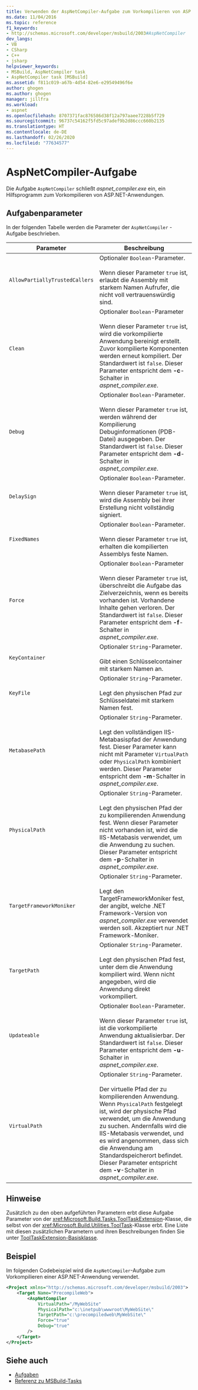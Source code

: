 ```yaml
---
title: Verwenden der AspNetCompiler-Aufgabe zum Vorkompilieren von ASP.NET-Anwendungen | Microsoft-Dokumentation
ms.date: 11/04/2016
ms.topic: reference
f1_keywords:
- http://schemas.microsoft.com/developer/msbuild/2003#AspNetCompiler
dev_langs:
- VB
- CSharp
- C++
- jsharp
helpviewer_keywords:
- MSBuild, AspNetCompiler task
- AspNetCompiler task [MSBuild]
ms.assetid: f811c019-a67b-4d54-82e6-e29549496f6e
author: ghogen
ms.author: ghogen
manager: jillfra
ms.workload:
- aspnet
ms.openlocfilehash: 8707371fac876586d38f12a797aaee7228b5f729
ms.sourcegitcommit: 96737c54162f5fd5c97adef9b2d86ccc660b2135
ms.translationtype: HT
ms.contentlocale: de-DE
ms.lasthandoff: 02/26/2020
ms.locfileid: "77634577"
---
```

# <a name="aspnetcompiler-task"></a>AspNetCompiler-Aufgabe

Die Aufgabe `AspNetCompiler` schließt *aspnet_compiler.exe* ein, ein Hilfsprogramm zum Vorkompilieren von ASP.NET-Anwendungen.

## <a name="task-parameters"></a>Aufgabenparameter

In der folgenden Tabelle werden die Parameter der `AspNetCompiler` -Aufgabe beschrieben.

|Parameter|Beschreibung|
|---------------|-----------------|
|`AllowPartiallyTrustedCallers`|Optionaler `Boolean`-Parameter.<br /><br /> Wenn dieser Parameter `true` ist, erlaubt die Assembly mit starkem Namen Aufrufer, die nicht voll vertrauenswürdig sind.|
|`Clean`|Optionaler `Boolean`-Parameter<br /><br /> Wenn dieser Parameter `true` ist, wird die vorkompilierte Anwendung bereinigt erstellt. Zuvor kompilierte Komponenten werden erneut kompiliert. Der Standardwert ist `false`. Dieser Parameter entspricht dem **-c**-Schalter in *aspnet_compiler.exe*.|
|`Debug`|Optionaler `Boolean`-Parameter.<br /><br /> Wenn dieser Parameter `true` ist, werden während der Kompilierung Debuginformationen (PDB-Datei) ausgegeben. Der Standardwert ist `false`. Dieser Parameter entspricht dem **-d**-Schalter in *aspnet_compiler.exe*.|
|`DelaySign`|Optionaler `Boolean`-Parameter.<br /><br /> Wenn dieser Parameter `true` ist, wird die Assembly bei ihrer Erstellung nicht vollständig signiert.|
|`FixedNames`|Optionaler `Boolean`-Parameter.<br /><br /> Wenn dieser Parameter `true` ist, erhalten die kompilierten Assemblys feste Namen.|
|`Force`|Optionaler `Boolean`-Parameter<br /><br /> Wenn dieser Parameter `true` ist, überschreibt die Aufgabe das Zielverzeichnis, wenn es bereits vorhanden ist. Vorhandene Inhalte gehen verloren. Der Standardwert ist `false`. Dieser Parameter entspricht dem **-f**-Schalter in *aspnet_compiler.exe*.|
|`KeyContainer`|Optionaler `String`-Parameter.<br /><br /> Gibt einen Schlüsselcontainer mit starkem Namen an.|
|`KeyFile`|Optionaler `String`-Parameter.<br /><br /> Legt den physischen Pfad zur Schlüsseldatei mit starkem Namen fest.|
|`MetabasePath`|Optionaler `String`-Parameter.<br /><br /> Legt den vollständigen IIS-Metabasispfad der Anwendung fest. Dieser Parameter kann nicht mit Parameter `VirtualPath` oder `PhysicalPath` kombiniert werden. Dieser Parameter entspricht dem **-m**-Schalter in *aspnet_compiler.exe*.|
|`PhysicalPath`|Optionaler `String`-Parameter.<br /><br /> Legt den physischen Pfad der zu kompilierenden Anwendung fest. Wenn dieser Parameter nicht vorhanden ist, wird die IIS-Metabasis verwendet, um die Anwendung zu suchen. Dieser Parameter entspricht dem **-p**-Schalter in *aspnet_compiler.exe*.|
|`TargetFrameworkMoniker`|Optionaler `String`-Parameter.<br /><br /> Legt den TargetFrameworkMoniker fest, der angibt, welche .NET Framework-Version von *aspnet_compiler.exe* verwendet werden soll. Akzeptiert nur .NET Framework-Moniker.|
|`TargetPath`|Optionaler `String`-Parameter.<br /><br /> Legt den physischen Pfad fest, unter dem die Anwendung kompiliert wird. Wenn nicht angegeben, wird die Anwendung direkt vorkompiliert.|
|`Updateable`|Optionaler `Boolean`-Parameter.<br /><br /> Wenn dieser Parameter `true` ist, ist die vorkompilierte Anwendung aktualisierbar.  Der Standardwert ist `false`. Dieser Parameter entspricht dem **-u**-Schalter in *aspnet_compiler.exe*.|
|`VirtualPath`|Optionaler `String`-Parameter.<br /><br /> Der virtuelle Pfad der zu kompilierenden Anwendung. Wenn `PhysicalPath` festgelegt ist, wird der physische Pfad verwendet, um die Anwendung zu suchen. Andernfalls wird die IIS-Metabasis verwendet, und es wird angenommen, dass sich die Anwendung am Standardspeicherort befindet. Dieser Parameter entspricht dem **-v**-Schalter in *aspnet_compiler.exe*.|

## <a name="remarks"></a>Hinweise

Zusätzlich zu den oben aufgeführten Parametern erbt diese Aufgabe Parameter von der <xref:Microsoft.Build.Tasks.ToolTaskExtension>-Klasse, die selbst von der <xref:Microsoft.Build.Utilities.ToolTask>-Klasse erbt. Eine Liste mit diesen zusätzlichen Parametern und ihren Beschreibungen finden Sie unter [ToolTaskExtension-Basisklasse](../msbuild/tooltaskextension-base-class.md).

## <a name="example"></a>Beispiel

Im folgenden Codebeispiel wird die `AspNetCompiler`-Aufgabe zum Vorkompilieren einer ASP.NET-Anwendung verwendet.

```xml
<Project xmlns="http://schemas.microsoft.com/developer/msbuild/2003">
    <Target Name="PrecompileWeb">
        <AspNetCompiler
            VirtualPath="/MyWebSite"
            PhysicalPath="c:\inetpub\wwwroot\MyWebSite\"
            TargetPath="c:\precompiledweb\MyWebSite\"
            Force="true"
            Debug="true"
        />
    </Target>
</Project>
```

## <a name="see-also"></a>Siehe auch

* [Aufgaben](../msbuild/msbuild-tasks.md)
* [Referenz zu MSBuild-Tasks](../msbuild/msbuild-task-reference.md)
